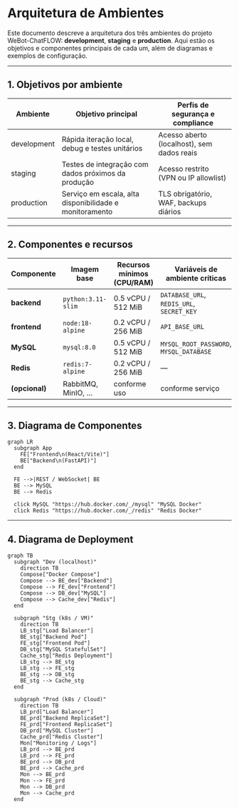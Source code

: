 # Arquitetura de Ambientes

Este documento descreve a arquitetura dos três ambientes do projeto WeBot-ChatFLOW: **development**, **staging** e **production**. Aqui estão os objetivos e componentes principais de cada um, além de diagramas e exemplos de configuração.

---

## 1. Objetivos por ambiente

| Ambiente     | Objetivo principal                                        | Perfis de segurança e compliance           |
|--------------|-----------------------------------------------------------|--------------------------------------------|
| development  | Rápida iteração local, debug e testes unitários           | Acesso aberto (localhost), sem dados reais |
| staging      | Testes de integração com dados próximos da produção       | Acesso restrito (VPN ou IP allowlist)      |
| production   | Serviço em escala, alta disponibilidade e monitoramento   | TLS obrigatório, WAF, backups diários      |

---

## 2. Componentes e recursos

| Componente      | Imagem base                  | Recursos mínimos (CPU/RAM) | Variáveis de ambiente críticas            |
|-----------------|------------------------------|----------------------------|-------------------------------------------|
| **backend**     | `python:3.11-slim`           | 0.5 vCPU / 512 MiB         | `DATABASE_URL`, `REDIS_URL`, `SECRET_KEY` |
| **frontend**    | `node:18-alpine`             | 0.2 vCPU / 256 MiB         | `API_BASE_URL`                            |
| **MySQL**       | `mysql:8.0`                  | 0.5 vCPU / 512 MiB         | `MYSQL_ROOT_PASSWORD`, `MYSQL_DATABASE`   |
| **Redis**       | `redis:7-alpine`             | 0.2 vCPU / 256 MiB         | —                                         |
| **(opcional)**  | RabbitMQ, MinIO, …           | conforme uso               | conforme serviço                          |

---

## 3. Diagrama de Componentes

```mermaid
graph LR
  subgraph App
    FE["Frontend\n(React/Vite)"]
    BE["Backend\n(FastAPI)"]
  end

  FE -->|REST / WebSocket| BE
  BE --> MySQL
  BE --> Redis

  click MySQL "https://hub.docker.com/_/mysql" "MySQL Docker"
  click Redis "https://hub.docker.com/_/redis" "Redis Docker"

```
---

## 4. Diagrama de Deployment

```mermaid
graph TB
  subgraph "Dev (localhost)"
    direction TB
    Compose["Docker Compose"]
    Compose --> BE_dev["Backend"]
    Compose --> FE_dev["Frontend"]
    Compose --> DB_dev["MySQL"]
    Compose --> Cache_dev["Redis"]
  end

  subgraph "Stg (k8s / VM)"
    direction TB
    LB_stg["Load Balancer"]
    BE_stg["Backend Pod"]
    FE_stg["Frontend Pod"]
    DB_stg["MySQL StatefulSet"]
    Cache_stg["Redis Deployment"]
    LB_stg --> BE_stg
    LB_stg --> FE_stg
    BE_stg --> DB_stg
    BE_stg --> Cache_stg
  end

  subgraph "Prod (k8s / Cloud)"
    direction TB
    LB_prd["Load Balancer"]
    BE_prd["Backend ReplicaSet"]
    FE_prd["Frontend ReplicaSet"]
    DB_prd["MySQL Cluster"]
    Cache_prd["Redis Cluster"]
    Mon["Monitoring / Logs"]
    LB_prd --> BE_prd
    LB_prd --> FE_prd
    BE_prd --> DB_prd
    BE_prd --> Cache_prd
    Mon --> BE_prd
    Mon --> FE_prd
    Mon --> DB_prd
    Mon --> Cache_prd
  end
```